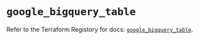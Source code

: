 # `google_bigquery_table`

Refer to the Terraform Registory for docs: [`google_bigquery_table`](https://registry.terraform.io/providers/hashicorp/google/4.71.0/docs/resources/bigquery_table).
